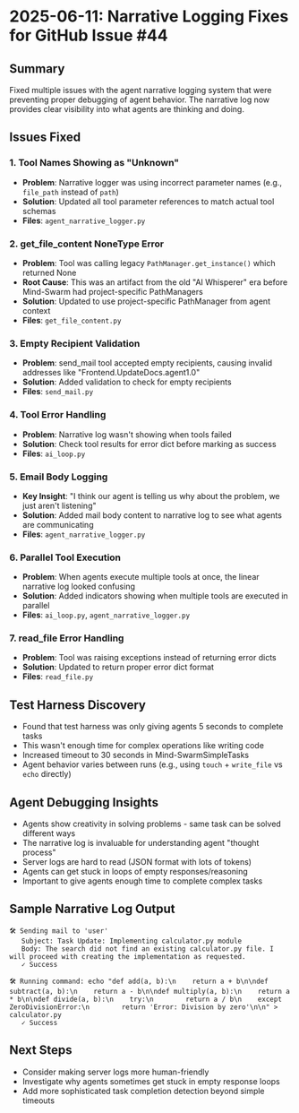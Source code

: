 # 2025-06-11: Narrative Logging Fixes for GitHub Issue #44

## Summary
Fixed multiple issues with the agent narrative logging system that were preventing proper debugging of agent behavior. The narrative log now provides clear visibility into what agents are thinking and doing.

## Issues Fixed

### 1. Tool Names Showing as "Unknown"
- **Problem**: Narrative logger was using incorrect parameter names (e.g., `file_path` instead of `path`)
- **Solution**: Updated all tool parameter references to match actual tool schemas
- **Files**: `agent_narrative_logger.py`

### 2. get_file_content NoneType Error  
- **Problem**: Tool was calling legacy `PathManager.get_instance()` which returned None
- **Root Cause**: This was an artifact from the old "AI Whisperer" era before Mind-Swarm had project-specific PathManagers
- **Solution**: Updated to use project-specific PathManager from agent context
- **Files**: `get_file_content.py`

### 3. Empty Recipient Validation
- **Problem**: send_mail tool accepted empty recipients, causing invalid addresses like "Frontend.UpdateDocs.agent1.0"
- **Solution**: Added validation to check for empty recipients
- **Files**: `send_mail.py`

### 4. Tool Error Handling
- **Problem**: Narrative log wasn't showing when tools failed
- **Solution**: Check tool results for error dict before marking as success
- **Files**: `ai_loop.py`

### 5. Email Body Logging
- **Key Insight**: "I think our agent is telling us why about the problem, we just aren't listening"
- **Solution**: Added mail body content to narrative log to see what agents are communicating
- **Files**: `agent_narrative_logger.py`

### 6. Parallel Tool Execution
- **Problem**: When agents execute multiple tools at once, the linear narrative log looked confusing
- **Solution**: Added indicators showing when multiple tools are executed in parallel
- **Files**: `ai_loop.py`, `agent_narrative_logger.py`

### 7. read_file Error Handling
- **Problem**: Tool was raising exceptions instead of returning error dicts
- **Solution**: Updated to return proper error dict format
- **Files**: `read_file.py`

## Test Harness Discovery
- Found that test harness was only giving agents 5 seconds to complete tasks
- This wasn't enough time for complex operations like writing code
- Increased timeout to 30 seconds in Mind-SwarmSimpleTasks
- Agent behavior varies between runs (e.g., using `touch` + `write_file` vs `echo` directly)

## Agent Debugging Insights
- Agents show creativity in solving problems - same task can be solved different ways
- The narrative log is invaluable for understanding agent "thought process"
- Server logs are hard to read (JSON format with lots of tokens)
- Agents can get stuck in loops of empty responses/reasoning
- Important to give agents enough time to complete complex tasks

## Sample Narrative Log Output
```
🛠️ Sending mail to 'user'
   Subject: Task Update: Implementing calculator.py module  
   Body: The search did not find an existing calculator.py file. I will proceed with creating the implementation as requested.
   ✓ Success

🛠️ Running command: echo "def add(a, b):\n    return a + b\n\ndef subtract(a, b):\n    return a - b\n\ndef multiply(a, b):\n    return a * b\n\ndef divide(a, b):\n    try:\n        return a / b\n    except ZeroDivisionError:\n        return 'Error: Division by zero'\n\n" > calculator.py
   ✓ Success
```

## Next Steps
- Consider making server logs more human-friendly
- Investigate why agents sometimes get stuck in empty response loops
- Add more sophisticated task completion detection beyond simple timeouts